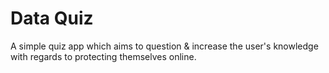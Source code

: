 # Data Quiz
A simple quiz app which aims to question & increase the user's knowledge with regards to protecting themselves online. 
